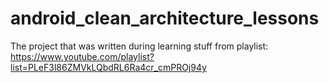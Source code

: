 # android_clean_architecture_lessons
The project that was written during learning stuff from playlist: 
https://www.youtube.com/playlist?list=PLeF3l86ZMVkLQbdRL6Ra4cr_cmPROj94y
